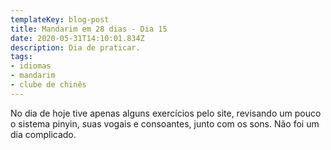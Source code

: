 ```yaml
---
templateKey: blog-post
title: Mandarim em 28 dias - Dia 15
date: 2020-05-31T14:10:01.834Z
description: Dia de praticar.
tags:
- idiomas
- mandarim
- clube de chinês
---
```

No dia de hoje tive apenas alguns exercícios pelo site, revisando um pouco o sistema pinyin, suas vogais e consoantes, junto com os sons. Não foi um dia complicado.